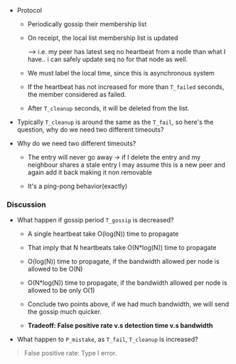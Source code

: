 - Protocol
    
    - Periodically gossip their membership list

    - On receipt, the local list membership list is updated 

        --> i.e. my peer has latest seq no heartbeat from a node than what I have.. i can safely update seq no for that node as well.

    - We must label the local time, since this is asynchronous system

    - If the heartbeat has not increased for more than `T_failed` seconds, the member considered as failed.

    - After `T_cleanup` seconds, it will be deleted from the list.

- Typically `T_cleanup` is around the same as the `T_fail`, so here's the question, why do we need two different timeouts?

- Why do we need two different timeouts?
    
    - The entry will never go away
        -> if I delete the entry and my neighbour shares a stale entry I may assume this is a new peer and again add it back making it non removable

    - It's a ping-pong behavior(exactly)


### Discussion

- What happen if gossip period `T_gossip` is decreased?

    - A single heartbeat take O(log(N)) time to propagate

    - That imply that N heartbeats take O(N*log(N)) time to propagate

    - O(log(N)) time to propagate, if the bandwidth allowed per node is allowed to be O(N)

    - O(N*log(N)) time to propagate, if the bandwidth allowed per node is allowed to be only O(1)

    - Conclude two points above, if we had much bandwidth, we will send the gossip much quicker.

    - **Tradeoff: False positive rate v.s detection time v.s bandwidth**

- What happen to `P_mistake`, as `T_fail`, `T_cleanup` is increased?

> False positive rate: Type I error.